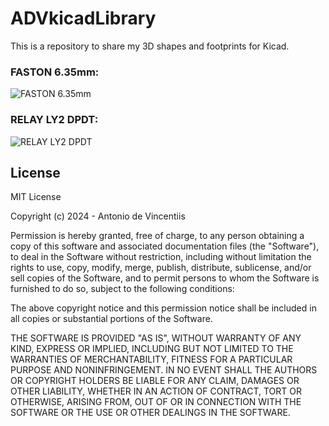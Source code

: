 # ADVkicadLibrary

This is a repository to share my 3D shapes and  footprints for Kicad.

### FASTON 6.35mm:



![FASTON 6.35mm](https://github.com/devincentiis/ADVkicadLibrary/tree/main/ADVlibrary.images/Faston6.35.jpg?raw=true)



### RELAY LY2 DPDT:



![RELAY LY2 DPDT](https://github.com/devincentiis/ADVkicadLibrary/tree/main/ADVlibrary.images/Relay_DPDT_LY2.jpg?raw=true)



## License

MIT License

Copyright (c) 2024 - Antonio de Vincentiis

Permission is hereby granted, free of charge, to any person obtaining a copy
of this software and associated documentation files (the "Software"), to deal
in the Software without restriction, including without limitation the rights
to use, copy, modify, merge, publish, distribute, sublicense, and/or sell
copies of the Software, and to permit persons to whom the Software is
furnished to do so, subject to the following conditions:

The above copyright notice and this permission notice shall be included in all
copies or substantial portions of the Software.

THE SOFTWARE IS PROVIDED "AS IS", WITHOUT WARRANTY OF ANY KIND, EXPRESS OR
IMPLIED, INCLUDING BUT NOT LIMITED TO THE WARRANTIES OF MERCHANTABILITY,
FITNESS FOR A PARTICULAR PURPOSE AND NONINFRINGEMENT. IN NO EVENT SHALL THE
AUTHORS OR COPYRIGHT HOLDERS BE LIABLE FOR ANY CLAIM, DAMAGES OR OTHER
LIABILITY, WHETHER IN AN ACTION OF CONTRACT, TORT OR OTHERWISE, ARISING FROM,
OUT OF OR IN CONNECTION WITH THE SOFTWARE OR THE USE OR OTHER DEALINGS IN THE
SOFTWARE.
